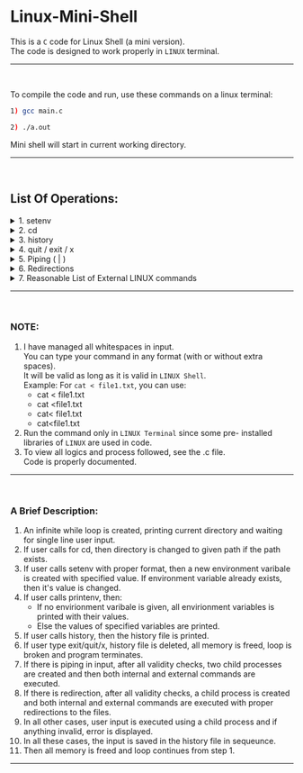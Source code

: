 # Linux-Mini-Shell
This is a `C` code for Linux Shell (a mini version).<br>
The code is designed to work properly in `LINUX` terminal.<br>
***
<br>

To compile the code and run, use these commands on a linux terminal:<br>
```bash
1) gcc main.c

2) ./a.out
```
Mini shell will start in current working directory.

***
<br>

## List Of Operations:
<details>
<summary>1. setenv</summary>
<p><ul><li>Sets value of given environment variable to given value.</li></ul></p>
</details>

<details>
<summary>2. cd</summary>
<p><ul><li>All operations of cd command are replicated:
<ul>
<li>cd ..</li>
<li>cd</li>
<li>cd sub_directory</li>
<li>cd real_path</li>
</ul></li></ul>
</p>
</details>

<details>
<summary>3. history</summary>
<p><ul><li>Prints complete list of all commands used in mini-shell by user</li></ul></p>
</details>

<details>
<summary>4. quit / exit / x</summary>
<p><ul><li>Command to exit from the mini-shell</li></ul></p>
</details>

<details>
<summary>5. Piping ( | )</summary>
<p><ul><li>Single level piping can be done in my shell.</li>
<li>For example:
<ul>
<li>ls -lh | echo</li>
<li>cat file1.txt | wc</li>
</ul></li></ul>
</p>
</details>

<details>
<summary>6. Redirections</summary>
<p><ul><li>All sorts of redirections into/from files are handled:
<ul>
<li> &ltinput.txt </li>
<li> &gtoutput.txt </li>
<li> &gt&gtappend.txt </li>
<li> &ltinput.txt &gtoutput.txt </li>
<li> &ltinput.txt &gt&gtappend.txt </li>
</ul></li></ul>
</p>
</details>

<details>
<summary>7. Reasonable List of External LINUX commands</summary>
<p><ul><li>man, which, chsh, whereis, passwd, date, cal, clear, sleep, history, apropos, exit, logout, shutdown, ls, cat, more, less, touch, cp, mv, rm, script, find, mkdir, cd, pwd, rmdir, chmod, grep, etc.</li></ul></p>
</details>

***
<br>

### NOTE:
1. I have managed all whitespaces in input.<br>You can type your command in any format (with or without extra spaces).<br>It will be valid as long as it is valid in `LINUX Shell`.<br>Example: For `cat < file1.txt`, you can use:
    - cat < file1.txt
    - cat <file1.txt
    - cat< file1.txt
    - cat<file1.txt<br>
2. Run the command only in `LINUX Terminal` since some pre- installed libraries of `LINUX` are used in code.<br>
3. To view all logics and process followed, see the .c file.<br>Code is properly documented.

***
<br>

### A Brief Description:
1. An infinite while loop is created, printing current directory and waiting for single line user input.
2. If user calls for cd, then directory is changed to given path if the path exists.
3. If user calls setenv with proper format, then a new environment varibale is created with specified value. If environment variable already exists, then it's value is changed.
4. If user calls printenv, then:
	- If no envirionment varibale is given, all envirionment variables is printed with their values.
	- Else the values of specified variables are printed.
5. If user calls history, then the history file is printed.
6. If user type exit/quit/x, history file is deleted, all memory is freed, loop is broken and program terminates.
7. If there is piping in input, after all validity checks, two child processes are created and then both internal and external commands are executed.
8. If there is redirection, after all validity checks, a child process is created and both internal and external commands are executed with proper redirections to the files.
9. In all other cases, user input is executed using a child process and if anything invalid, error is displayed.
10. In all these cases, the input is saved in the history file in sequeunce.
11. Then all memory is freed and loop continues from step 1.

***
